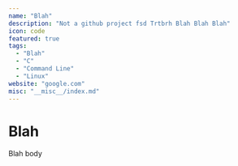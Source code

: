 ```yaml
---
name: "Blah"
description: "Not a github project fsd Trtbrh Blah Blah Blah"
icon: code
featured: true
tags:
  - "Blah"
  - "C"
  - "Command Line"
  - "Linux"
website: "google.com"
misc: "__misc__/index.md"
---
```


# Blah

Blah body